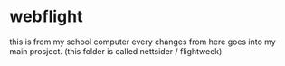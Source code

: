 # webflight

this is from my school computer every changes from here goes into my main prosject. 
(this folder is called nettsider / flightweek)